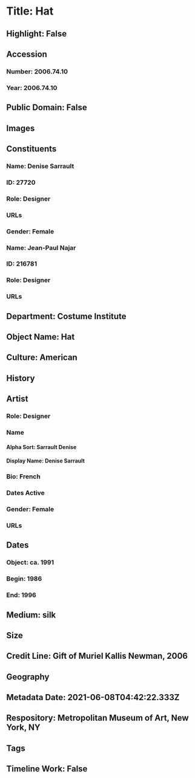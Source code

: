 # Title: Hat
## Highlight: False
## Accession
### Number: 2006.74.10
### Year: 2006.74.10
## Public Domain: False
## Images
## Constituents
### Name: Denise Sarrault
### ID: 27720
### Role: Designer
### URLs
### Gender: Female
### Name: Jean-Paul Najar
### ID: 216781
### Role: Designer
### URLs
## Department: Costume Institute
## Object Name: Hat
## Culture: American
## History
## Artist
### Role: Designer
### Name
#### Alpha Sort: Sarrault Denise
#### Display Name: Denise Sarrault
### Bio: French
### Dates Active
### Gender: Female
### URLs
## Dates
### Object: ca. 1991
### Begin: 1986
### End: 1996
## Medium: silk
## Size
## Credit Line: Gift of Muriel Kallis Newman, 2006
## Geography
## Metadata Date: 2021-06-08T04:42:22.333Z
## Respository: Metropolitan Museum of Art, New York, NY
## Tags
## Timeline Work: False